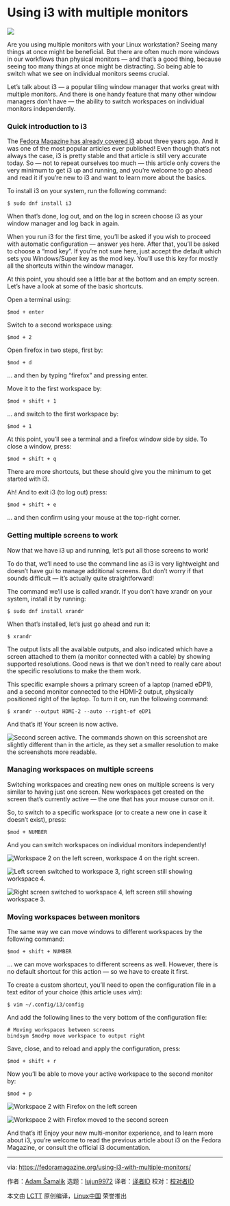 [#]: collector: (lujun9972)
[#]: translator: ( )
[#]: reviewer: ( )
[#]: publisher: ( )
[#]: url: ( )
[#]: subject: (Using i3 with multiple monitors)
[#]: via: (https://fedoramagazine.org/using-i3-with-multiple-monitors/)
[#]: author: (Adam Šamalík https://fedoramagazine.org/author/asamalik/)

Using i3 with multiple monitors
======

![][1]

Are you using multiple monitors with your Linux workstation? Seeing many things at once might be beneficial. But there are often much more windows in our workflows than physical monitors — and that’s a good thing, because seeing too many things at once might be distracting. So being able to switch what we see on individual monitors seems crucial.

Let’s talk about i3 — a popular tiling window manager that works great with multiple monitors. And there is one handy feature that many other window managers don’t have — the ability to switch workspaces on individual monitors independently.

### Quick introduction to i3

The [Fedora Magazine has already covered i3][2] about three years ago. And it was one of the most popular articles ever published! Even though that’s not always the case, i3 is pretty stable and that article is still very accurate today. So — not to repeat ourselves too much — this article only covers the very minimum to get i3 up and running, and you’re welcome to go ahead and read it if you’re new to i3 and want to learn more about the basics.

To install i3 on your system, run the following command:

```
$ sudo dnf install i3
```

When that’s done, log out, and on the log in screen choose i3 as your window manager and log back in again.

When you run i3 for the first time, you’ll be asked if you wish to proceed with automatic configuration — answer yes here. After that, you’ll be asked to choose a “mod key”. If you’re not sure here, just accept the default which sets you Windows/Super key as the mod key. You’ll use this key for mostly all the shortcuts within the window manager.

At this point, you should see a little bar at the bottom and an empty screen. Let’s have a look at some of the basic shortcuts.

Open a terminal using:

```
$mod + enter
```

Switch to a second workspace using:

```
$mod + 2
```

Open firefox in two steps, first by:

```
$mod + d
```

… and then by typing “firefox” and pressing enter.

Move it to the first workspace by:

```
$mod + shift + 1
```

… and switch to the first workspace by:

```
$mod + 1
```

At this point, you’ll see a terminal and a firefox window side by side. To close a window, press:

```
$mod + shift + q
```

There are more shortcuts, but these should give you the minimum to get started with i3.

Ah! And to exit i3 (to log out) press:

```
$mod + shift + e
```

… and then confirm using your mouse at the top-right corner.

### Getting multiple screens to work

Now that we have i3 up and running, let’s put all those screens to work!

To do that, we’ll need to use the command line as i3 is very lightweight and doesn’t have gui to manage additional screens. But don’t worry if that sounds difficult — it’s actually quite straightforward!

The command we’ll use is called xrandr. If you don’t have xrandr on your system, install it by running:

```
$ sudo dnf install xrandr
```

When that’s installed, let’s just go ahead and run it:

```
$ xrandr
```

The output lists all the available outputs, and also indicated which have a screen attached to them (a monitor connected with a cable) by showing supported resolutions. Good news is that we don’t need to really care about the specific resolutions to make the them work.

This specific example shows a primary screen of a laptop (named eDP1), and a second monitor connected to the HDMI-2 output, physically positioned right of the laptop. To turn it on, run the following command:

```
$ xrandr --output HDMI-2 --auto --right-of eDP1
```

And that’s it! Your screen is now active.

![Second screen active. The commands shown on this screenshot are slightly different than in the article, as they set a smaller resolution to make the screenshots more readable.][3]

### Managing workspaces on multiple screens

Switching workspaces and creating new ones on multiple screens is very similar to having just one screen. New workspaces get created on the screen that’s currently active — the one that has your mouse cursor on it.

So, to switch to a specific workspace (or to create a new one in case it doesn’t exist), press:

```
$mod + NUMBER
```

And you can switch workspaces on individual monitors independently!

![Workspace 2 on the left screen, workspace 4 on the right screen.][4]

![Left screen switched to workspace 3, right screen still showing workspace 4.][5]

![Right screen switched to workspace 4, left screen still showing workspace 3.][6]

### Moving workspaces between monitors

The same way we can move windows to different workspaces by the following command:

```
$mod + shift + NUMBER
```

… we can move workspaces to different screens as well. However, there is no default shortcut for this action — so we have to create it first.

To create a custom shortcut, you’ll need to open the configuration file in a text editor of your choice (this article uses _vim_):

```
$ vim ~/.config/i3/config
```

And add the following lines to the very bottom of the configuration file:

```
# Moving workspaces between screens
bindsym $mod+p move workspace to output right
```

Save, close, and to reload and apply the configuration, press:

```
$mod + shift + r
```

Now you’ll be able to move your active workspace to the second monitor by:

```
$mod + p
```

![Workspace 2 with Firefox on the left screen][7]

![Workspace 2 with Firefox moved to the second screen][8]

And that’s it! Enjoy your new multi-monitor experience, and to learn more about i3, you’re welcome to read the previous article about i3 on the Fedora Magazine, or consult the official i3 documentation.

--------------------------------------------------------------------------------

via: https://fedoramagazine.org/using-i3-with-multiple-monitors/

作者：[Adam Šamalík][a]
选题：[lujun9972][b]
译者：[译者ID](https://github.com/译者ID)
校对：[校对者ID](https://github.com/校对者ID)

本文由 [LCTT](https://github.com/LCTT/TranslateProject) 原创编译，[Linux中国](https://linux.cn/) 荣誉推出

[a]: https://fedoramagazine.org/author/asamalik/
[b]: https://github.com/lujun9972
[1]: https://fedoramagazine.org/wp-content/uploads/2019/06/i3-title-816x345.jpg
[2]: https://fedoramagazine.org/getting-started-i3-window-manager/
[3]: https://fedoramagazine.org/wp-content/uploads/2019/06/0-1-1024x384.png
[4]: https://fedoramagazine.org/wp-content/uploads/2019/06/1-1-1024x384.png
[5]: https://fedoramagazine.org/wp-content/uploads/2019/06/1-2-1024x384.png
[6]: https://fedoramagazine.org/wp-content/uploads/2019/06/1-3-1024x384.png
[7]: https://fedoramagazine.org/wp-content/uploads/2019/06/2-1-1024x384.png
[8]: https://fedoramagazine.org/wp-content/uploads/2019/06/2-2-1024x384.png
